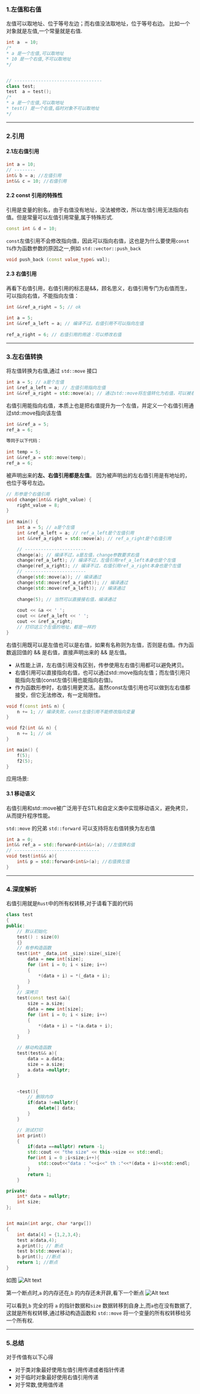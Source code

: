 ### 1.左值和右值
左值可以取地址、位于等号左边；而右值没法取地址，位于等号右边。
比如一个对象就是左值,一个常量就是右值.
```C++
int a  = 10; 
/*
* a 是一个左值,可以取地址
* 10 是一个右值,不可以取地址
*/


// ---------------------------------
class test;
test  a = test();
/*
* a 是一个左值,可以取地址
* test() 是一个右值,临时对象不可以取地址
*/

```

---
### 2.引用
#### 2.1左右值引用
```C++
int a = 10;
// --------
int& b = a; //左值引用
int&& c = 10; //右值引用
```


#### 2.2 const 引用的特殊性
引用是变量的别名，由于右值没有地址，没法被修改，所以左值引用无法指向右值。但是常量可以左值引用常量,属于特殊形式.
```C++
const int & d = 10;
```

`const`左值引用不会修改指向值，因此可以指向右值，这也是为什么要使用`const T&`作为函数参数的原因之一,例如 `std::vector::push_back`
```C++
void push_back (const value_type& val);
```

#### 2.3 右值引用
再看下右值引用，右值引用的标志是&&，顾名思义，右值引用专门为右值而生，可以指向右值，不能指向左值：
```C++
int &&ref_a_right = 5; // ok
 
int a = 5;
int &&ref_a_left = a; // 编译不过，右值引用不可以指向左值
 
ref_a_right = 6; // 右值引用的用途：可以修改右值
```


---
### 3.左右值转换
将左值转换为右值,通过 `std::move` 接口
```C++
int a = 5; // a是个左值
int &ref_a_left = a; // 左值引用指向左值
int &&ref_a_right = std::move(a); // 通过std::move将左值转化为右值，可以被右值引用指向
```

右值引用能指向右值，本质上也是把右值提升为一个左值，并定义一个右值引用通过std::move指向该左值
```C++
int &&ref_a = 5;
ref_a = 6; 
 
等同于以下代码：
 
int temp = 5;
int &&ref_a = std::move(temp);
ref_a = 6;
```

被声明出来的**左、右值引用都是左值**。 因为被声明出的左右值引用是有地址的，也位于等号左边。
```C++
// 形参是个右值引用
void change(int&& right_value) {
    right_value = 8;
}
 
int main() {
    int a = 5; // a是个左值
    int &ref_a_left = a; // ref_a_left是个左值引用
    int &&ref_a_right = std::move(a); // ref_a_right是个右值引用

    // -----------------------
    change(a); // 编译不过，a是左值，change参数要求右值
    change(ref_a_left); // 编译不过，左值引用ref_a_left本身也是个左值
    change(ref_a_right); // 编译不过，右值引用ref_a_right本身也是个左值
    // -----------------------
    change(std::move(a)); // 编译通过
    change(std::move(ref_a_right)); // 编译通过
    change(std::move(ref_a_left)); // 编译通过
 
    change(5); // 当然可以直接接右值，编译通过
     
    cout << &a << ' ';
    cout << &ref_a_left << ' ';
    cout << &ref_a_right;
    // 打印这三个左值的地址，都是一样的
}
```

右值引用既可以是左值也可以是右值，如果有名称则为左值，否则是右值。作为函数返回值的 && 是右值，直接声明出来的 && 是左值。

* 从性能上讲，左右值引用没有区别，传参使用左右值引用都可以避免拷贝。
* 右值引用可以直接指向右值，也可以通过std::move指向左值；而左值引用只能指向左值(const左值引用也能指向右值)。
* 作为函数形参时，右值引用更灵活。虽然const左值引用也可以做到左右值都接受，但它无法修改，有一定局限性。
```C++
void f(const int& n) {
    n += 1; // 编译失败，const左值引用不能修改指向变量
}

void f2(int && n) {
    n += 1; // ok
}

int main() {
    f(5);
    f2(5);
}
```

应用场景:
#### 3.1 移动语义
右值引用和std::move被广泛用于在STL和自定义类中实现移动语义，避免拷贝，从而提升程序性能。


`std::move` 的兄弟 `std::forward`  可以支持将左右值转换为左右值
```C++
int a = 0;
int&& ref_a = std::forward<int&&>(a); //左值换右值
// --------------------------------
void test(int&& a){
    int& p = std::forward<int&>(a); //右值换左值
}
```


---
### 4.深度解析
右值引用就是`Rust`中的所有权转移,对于请看下面的代码
```C++ {.line-numbers}
class test
{
public:
    // 默认初始化
    test() : size(0)
    {}
    // 有参构造函数
    test(int* _data,int _size):size(_size){
        data = new int[size];
        for (int i = 0; i < size; i++)
        {
            *(data + i) = *(_data + i);
        }
    }
    // 深拷贝
    test(const test &a){
        size = a.size;
        data = new int[size];
        for (int i = 0; i < size; i++)
        {
            *(data + i) = *(a.data + i);
        }
    }

    // 移动构造函数
    test(test&& a){
        data = a.data;
        size = a.size;
        a.data =nullptr;
    }


    ~test(){
        // 删除内存
        if(data !=nullptr){
            delete[] data;
        }
    }

    // 测试打印
    int print()
    {
        if(data ==nullptr) return -1;
        std::cout << "the size" << this->size << std::endl;
        for(int i = 0 ;i<size;i++){
            std::cout<<"data : "<<i<<" th :"<<*(data + i)<<std::endl;
        }
        return 1;
    }

private:
    int* data = nullptr;
    int size;
};


int main(int argc, char *argv[])
{
    int data[4] = {1,2,3,4};
    test a(data,4);
    a.print(); // 断点
    test b(std::move(a));
    b.print(); //断点
    return 1; //断点
}
```

如图
![Alt text](image/image.png)

第一个断点时,`a` 的内存还在,`b` 的内存还未开辟,看下一个断点
![Alt text](image/image-1.png)

可以看到,`b` 完全的将 `a` 的指针数据和`size` 数据转移到自身上,而`a`也在没有数据了,这就是所有权转移,通过移动构造函数和 `std::move` 将一个变量的所有权转移给另一个所有权.

---
### 5.总结
对于传值有以下心得
* 对于类对象最好使用左值引用传递或者指针传递
* 对于临时对象最好使用右值引用传递
* 对于常数,使用值传递



